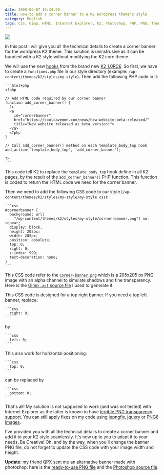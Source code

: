 ```yaml
---
date: 2008-06-07 19:34:20
title: How-to add a corner banner to a K2 Wordpress theme's style
category: English
tags: CSS, Gimp, HTML, Internet Explorer, K2, Photoshop, PHP, PNG, Theme, WordPress
---
```


![](/uploads/2008/beta-version-illustration.png)

In this post I will give you all the technical details to create a corner banner
for the wordpress K2 theme. This solution is uninstrusive as it can be bundled
with a K2 style without modifying the K2 core theme.

We will use the new
[hooks](https://code.google.com/p/kaytwo/wiki/K2CSSandCustomCSS#PHP) from the
brand new
[K2 1.0RC6](https://web.archive.org/web/20140627211340/https://getk2.com/2008/04/k2-release-candidate-6-released/). So
first, we have to create a `functions.php` file in our style directory (example:
`/wp-content/themes/k2/styles/my-style`). Then add the following PHP code in it:

    ```html+php
    <?php

    // Add HTML code required by our corner banner
    function add_corner_banner() {
      ?>
      <a
        id="cornerbanner"
        href="https://coolcavemen.com/news/new-website-beta-released/"
        title="New website released as beta version!">
      </a>
      <?php
    }

    // Call add_corner_banner() method on each template_body_top hook
    add_action('template_body_top', 'add_corner_banner');

    ?>
    ```

This code tell K2 to replace the `template_body_top` hook define in all K2
pages, by the result of the `add_corner_banner()` PHP function. This function is
coded to return the HTML code we need for the corner banner.

Then we need to add the following CSS code to our style
(`/wp-content/themes/k2/styles/my-style/my-style.css`):

    ```css
    #cornerbanner {
      background: url(
        "/wp-content/themes/k2/styles/my-style/corner-banner.png") no-repeat;
      display: block;
      height: 205px;
      width: 205px;
      position: absolute;
      top: 0;
      right: 0;
      z-index: 999;
      text-decoration: none;
    }
    ```

This CSS code refer to the
[`corner-banner.png`](/uploads/2008/corner-banner.png) which is a 205x205 px PNG
image with an alpha channel to simulate shadows and fine transparency. Here is
the [Gimp `.xcf` source file](/uploads/2008/corner-banner.xcf) I used to
generate it.

This CSS code is designed for a top right banner. If you need a top left banner,
replace:

    ```css
      right: 0;
    ```

by

    ```css
      left: 0;
    ```

This also work for horizontal positioning:

    ```css
      top: 0;
    ```

can be replaced by

    ```css
      bottom: 0;
    ```

That's all! My solution is not supposed to work (and was not tested) with
Internet Explorer as the latter is known to have
[terrible PNG transparency support](https://en.wikipedia.org/wiki/Portable_Network_Graphics#Web_browser_support_for_PNG).
You can still apply fixes on my code using
[iepngfix](https://www.twinhelix.com/css/iepngfix/),
[jquery](https://jquery.andreaseberhard.de/pngFix/) or
[PNG8 images](https://www.sitepoint.com/blogs/2007/09/18/png8-the-clear-winner/).

I've provided you with all the technical details to create a corner banner and
add it to your K2 style seamlessly. It's now up to you to adapt it to your
needs. Be Creative! Oh, and by the way, when you'll change the banner PNG file,
do not forget to update the CSS code with your image width and height.

**Update**: [my friend QPX](https://wqpx.wordpress.com) sent me an alternative
banner made with photoshop: here is the
[ready-to-use PNG file](/uploads/2008/corner-banner-qpx.png) and the
[Photoshop source file](/uploads/2008/corner-banner-qpx.psd).
